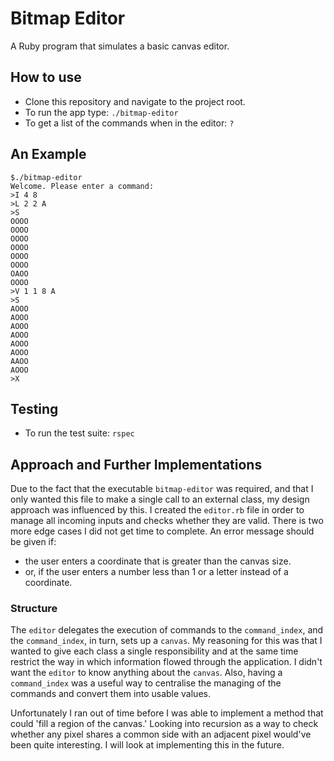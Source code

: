 # Bitmap Editor

A Ruby program that simulates a basic canvas editor.

## How to use

- Clone this repository and navigate to the project root.
- To run the app type: `./bitmap-editor`
- To get a list of the commands when in the editor: `?`

## An Example

```
$./bitmap-editor
Welcome. Please enter a command:
>I 4 8
>L 2 2 A
>S
OOOO
OOOO
OOOO
OOOO
OOOO
OOOO
OAOO
OOOO
>V 1 1 8 A
>S
AOOO
AOOO
AOOO
AOOO
AOOO
AOOO
AAOO
AOOO
>X
```

## Testing

- To run the test suite: `rspec`

## Approach and Further Implementations

Due to the fact that the executable `bitmap-editor` was required, and that I only wanted this file to make a single call to an external class, my design approach was influenced by this. I created the `editor.rb` file in order to manage all incoming inputs and checks whether they are valid. There is two more edge cases I did not get time to complete. An error message should be given if:
- the user enters a coordinate that is greater than the canvas size.
- or, if the user enters a number less than 1 or a letter instead of a coordinate.

### Structure

The `editor` delegates the execution of commands to the `command_index`, and the `command_index`, in turn, sets up a `canvas`. My reasoning for this was that I wanted to give each class a single responsibility and at the same time restrict the way in which information flowed through the application. I didn't want the `editor` to know anything about the `canvas`. Also, having a `command_index` was a useful way to centralise the managing of the commands and convert them into usable values.

Unfortunately I ran out of time before I was able to implement a method that could 'fill a region of the canvas.' Looking into recursion as a way to check whether any pixel shares a common side with an adjacent pixel would've been quite interesting. I will look at implementing this in the future.